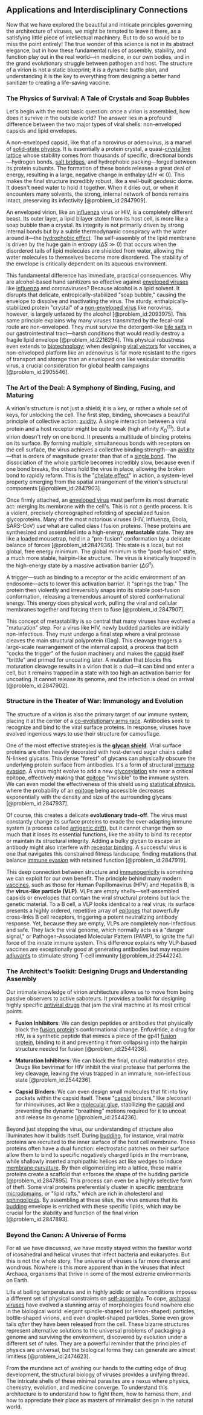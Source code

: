 ## Applications and Interdisciplinary Connections

Now that we have explored the beautiful and intricate principles governing the architecture of viruses, we might be tempted to leave it there, as a satisfying little piece of intellectual machinery. But to do so would be to miss the point entirely! The true wonder of this science is not in its abstract elegance, but in how these fundamental rules of assembly, stability, and function play out in the real world—in medicine, in our own bodies, and in the grand evolutionary struggle between pathogen and host. The structure of a virion is not a static blueprint; it is a dynamic battle plan, and understanding it is the key to everything from designing a better hand sanitizer to creating a life-saving vaccine.

### The Physics of Survival: A Tale of Crystals and Soap Bubbles

Let's begin with the most basic question: once a virion is assembled, how does it survive in the outside world? The answer lies in a profound difference between the two major types of viral shells: non-enveloped capsids and lipid envelopes.

A non-enveloped capsid, like that of a norovirus or adenovirus, is a marvel of [solid-state physics](@article_id:141767). It is essentially a protein crystal, a quasi-[crystalline lattice](@article_id:196258) whose stability comes from thousands of specific, directional bonds—hydrogen bonds, [salt bridges](@article_id:172979), and hydrophobic packing—forged between its protein subunits. The formation of these bonds releases a great deal of energy, resulting in a large, negative change in enthalpy ($\Delta H \ll 0$). This makes the final structure incredibly robust, like a well-built geodesic dome. It doesn't need water to hold it together. When it dries out, or when it encounters many solvents, the strong, internal network of bonds remains intact, preserving its infectivity [@problem_id:2847909].

An enveloped virion, like an [influenza](@article_id:189892) virus or HIV, is a completely different beast. Its outer layer, a lipid bilayer stolen from its host cell, is more like a soap bubble than a crystal. Its integrity is not primarily driven by strong internal bonds but by a subtle thermodynamic conspiracy with the water around it—the [hydrophobic effect](@article_id:145591). The self-assembly of the lipid membrane is driven by the huge gain in entropy ($\Delta S \gg 0$) that occurs when the disordered tails of lipid molecules are shielded from water, allowing the water molecules to themselves become more disordered. The stability of the envelope is critically dependent on its aqueous environment.

This fundamental difference has immediate, practical consequences. Why are alcohol-based hand sanitizers so effective against [enveloped viruses](@article_id:165862) like [influenza](@article_id:189892) and coronaviruses? Because alcohol is a lipid solvent. It disrupts that delicate, entropically-stabilized "soap bubble," causing the envelope to dissolve and inactivating the virus. The sturdy, enthalpically-stabilized protein "crystal" of a [non-enveloped virus](@article_id:177670) like norovirus, however, is largely unfazed by the alcohol [@problem_id:2093975]. This same principle explains why many viruses transmitted by the fecal-oral route are non-enveloped. They must survive the detergent-like [bile salts](@article_id:150220) in our gastrointestinal tract—harsh conditions that would readily destroy a fragile lipid envelope [@problem_id:2216294]. This physical robustness even extends to [biotechnology](@article_id:140571); when designing [viral vectors](@article_id:265354) for vaccines, a non-enveloped platform like an adenovirus is far more resistant to the rigors of transport and storage than an enveloped one like vesicular stomatitis virus, a crucial consideration for global health campaigns [@problem_id:2905546].

### The Art of the Deal: A Symphony of Binding, Fusing, and Maturing

A virion's structure is not just a shield; it is a key, or rather a whole set of keys, for unlocking the cell. The first step, binding, showcases a beautiful principle of collective action: [avidity](@article_id:181510). A single interaction between a viral protein and a host receptor might be quite weak (high affinity $K_D^{(1)}$). But a virion doesn't rely on one bond. It presents a multitude of binding proteins on its surface. By forming multiple, simultaneous bonds with receptors on the cell surface, the virus achieves a collective binding strength—an [avidity](@article_id:181510)—that is orders of magnitude greater than that of a [single bond](@article_id:188067). The dissociation of the whole particle becomes incredibly slow, because even if one bond breaks, the others hold the virus in place, allowing the broken bond to rapidly reform. This is the "[chelate effect](@article_id:138520)" in action, a system-level property emerging from the spatial arrangement of the virion's structural components [@problem_id:2847903].

Once firmly attached, an [enveloped virus](@article_id:170075) must perform its most dramatic act: merging its membrane with the cell's. This is not a gentle process. It is a violent, precisely choreographed refolding of specialized fusion glycoproteins. Many of the most notorious viruses (HIV, influenza, Ebola, SARS-CoV) use what are called class I fusion proteins. These proteins are synthesized and assembled into a high-energy, **metastable** state. They are like a loaded mousetrap, held in a "pre-fusion" conformation by a delicate balance of forces [@problem_id:2847936]. This state is a local, but not global, free energy minimum. The global minimum is the "post-fusion" state, a much more stable, hairpin-like structure. The virus is kinetically trapped in the high-energy state by a massive activation barrier ($\Delta G^{\ddagger}$).

A trigger—such as binding to a receptor or the acidic environment of an endosome—acts to lower this activation barrier. It "springs the trap." The protein then violently and irreversibly snaps into its stable post-fusion conformation, releasing a tremendous amount of stored conformational energy. This energy does physical work, pulling the viral and cellular membranes together and forcing them to fuse [@problem_id:2847907].

This concept of metastability is so central that many viruses have evolved a "maturation" step. For a virus like HIV, newly budded particles are initially non-infectious. They must undergo a final step where a viral protease cleaves the main structural polyprotein (Gag). This cleavage triggers a large-scale rearrangement of the internal capsid, a process that both "cocks the trigger" of the fusion machinery and makes the [capsid](@article_id:146316) itself "brittle" and primed for uncoating later. A mutation that blocks this maturation cleavage results in a virion that is a dud—it can bind and enter a cell, but it remains trapped in a state with too high an activation barrier for uncoating. It cannot release its genome, and the infection is dead on arrival [@problem_id:2847902].

### Structure in the Theater of War: Immunology and Evolution

The structure of a virion is also the primary target of our immune system, placing it at the center of a [co-evolutionary arms race](@article_id:149696). Antibodies seek to recognize and bind to the viral surface proteins. In response, viruses have evolved ingenious ways to use their structure for camouflage.

One of the most effective strategies is the **[glycan shield](@article_id:202627)**. Viral surface proteins are often heavily decorated with host-derived sugar chains called N-linked glycans. This dense "forest" of glycans can physically obscure the underlying protein surface from antibodies. It's a form of structural [immune evasion](@article_id:175595). A virus might evolve to add a new [glycosylation](@article_id:163043) site near a critical epitope, effectively making that [epitope](@article_id:181057) "invisible" to the immune system. We can even model the effectiveness of this shield using [statistical physics](@article_id:142451), where the probability of an [epitope](@article_id:181057) being accessible decreases exponentially with the density and size of the surrounding glycans [@problem_id:2847937].

Of course, this creates a delicate **evolutionary trade-off**. The virus must constantly change its surface proteins to evade the ever-adapting immune system (a process called [antigenic drift](@article_id:168057)), but it cannot change them so much that it loses its essential functions, like the ability to bind its receptor or maintain its structural integrity. Adding a bulky glycan to escape an antibody might also interfere with [receptor binding](@article_id:189777). A successful virus is one that navigates this constrained fitness landscape, finding mutations that balance [immune evasion](@article_id:175595) with retained function [@problem_id:2847919].

This deep connection between structure and [immunogenicity](@article_id:164313) is something we can exploit for our own benefit. The principle behind many modern [vaccines](@article_id:176602), such as those for Human Papillomavirus (HPV) and Hepatitis B, is the **virus-like particle (VLP)**. VLPs are empty shells—self-assembled capsids or envelopes that contain the viral structural proteins but lack the genetic material. To a B cell, a VLP looks identical to a real virus; its surface presents a highly ordered, repetitive array of [epitopes](@article_id:175403) that powerfully cross-links B cell receptors, triggering a potent neutralizing antibody response. Yet, because they are empty, VLPs are completely non-infectious and safe. They lack the viral genome, which normally acts as a "danger signal," or Pathogen-Associated Molecular Pattern (PAMP), to ignite the full force of the innate immune system. This difference explains why VLP-based vaccines are exceptionally good at generating antibodies but may require [adjuvants](@article_id:192634) to stimulate strong T-cell immunity [@problem_id:2544224].

### The Architect's Toolkit: Designing Drugs and Understanding Assembly

Our intimate knowledge of virion architecture allows us to move from being passive observers to active saboteurs. It provides a toolkit for designing highly specific [antiviral drugs](@article_id:170974) that jam the viral machine at its most critical points.

-   **Fusion Inhibitors**: We can design peptides or antibodies that physically block the [fusion protein](@article_id:181272)'s conformational change. Enfuvirtide, a drug for HIV, is a synthetic peptide that mimics a piece of the gp41 [fusion protein](@article_id:181272), binding to it and preventing it from collapsing into the hairpin structure needed for fusion [@problem_id:2544236].

-   **Maturation Inhibitors**: We can block the final, crucial maturation step. Drugs like bevirimat for HIV inhibit the viral protease that performs the key cleavage, leaving the virus trapped in an immature, non-infectious state [@problem_id:2544236].

-   **Capsid Binders**: We can even design small molecules that fit into tiny pockets within the capsid itself. These "[capsid](@article_id:146316) binders," like pleconaril for rhinoviruses, act like a [molecular glue](@article_id:192802), stabilizing the [capsid](@article_id:146316) and preventing the dynamic "breathing" motions required for it to uncoat and release its genome [@problem_id:2544236].

Beyond just stopping the virus, our understanding of structure also illuminates how it builds itself. During [budding](@article_id:261617), for instance, viral matrix proteins are recruited to the inner surface of the host cell membrane. These proteins often have a dual function: electrostatic patches on their surface allow them to bind to specific negatively charged lipids in the membrane, while shallowly inserted amphipathic helices act like wedges to induce [membrane curvature](@article_id:173349). By then oligomerizing into a lattice, these matrix proteins create a scaffold that enforces the shape of the budding particle [@problem_id:2847895]. This process can even be a highly selective form of theft. Some viral proteins preferentially cluster in specific [membrane microdomains](@article_id:176925), or "lipid rafts," which are rich in cholesterol and [sphingolipids](@article_id:170807). By assembling at these sites, the virus ensures that its [budding](@article_id:261617) envelope is enriched with these specific lipids, which may be crucial for the stability and function of the final virion [@problem_id:2847893].

### Beyond the Canon: A Universe of Forms

For all we have discussed, we have mostly stayed within the familiar world of icosahedral and helical viruses that infect bacteria and eukaryotes. But this is not the whole story. The universe of viruses is far more diverse and wondrous. Nowhere is this more apparent than in the viruses that infect Archaea, organisms that thrive in some of the most extreme environments on Earth.

Life at boiling temperatures and in highly acidic or saline conditions imposes a different set of physical constraints on [self-assembly](@article_id:142894). To cope, [archaeal viruses](@article_id:148506) have evolved a stunning array of morphologies found nowhere else in the biological world: elegant spindle-shaped (or lemon-shaped) particles, bottle-shaped virions, and even droplet-shaped particles. Some even grow tails *after* they have been released from the cell. These bizarre structures represent alternative solutions to the universal problems of packaging a genome and surviving the environment, discovered by evolution under a different set of rules. They are a powerful reminder that the principles of physics are universal, but the biological forms they can generate are almost limitless [@problem_id:2474623].

From the mundane act of washing our hands to the cutting edge of drug development, the structural biology of viruses provides a unifying thread. The intricate shells of these minimal parasites are a nexus where physics, chemistry, evolution, and medicine converge. To understand this architecture is to understand how to fight them, how to harness them, and how to appreciate their place as masters of minimalist design in the natural world.